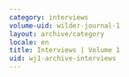 ```yaml
---
category: interviews
volume-uid: wilder-journal-1
layout: archive/category
locale: en
title: Interviews | Volume 1
uid: wj1-archive-interviews
---
```

